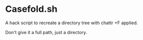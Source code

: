 # Casefold.sh
A hack script to recreate a directory tree with chattr +F applied.

Don't give it a full path, just a directory.

